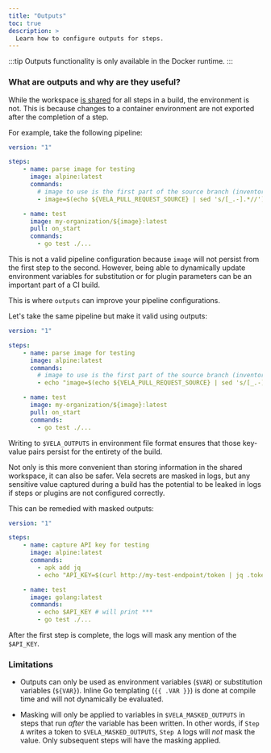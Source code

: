 ```yaml
---
title: "Outputs"
toc: true
description: >
  Learn how to configure outputs for steps.
---
```


:::tip
Outputs functionality is only available in the Docker runtime.
:::

### What are outputs and why are they useful?

While the workspace [is shared](/docs/usage/workspace) for all steps in a build, the environment is not. This is because changes to a container environment are not exported after the completion of a step.

For example, take the following pipeline:

```yaml
version: "1"

steps:
    - name: parse image for testing
      image: alpine:latest
      commands:
        # image to use is the first part of the source branch (inventory-updates -> my-organization/inventory:latest)
        - image=$(echo ${VELA_PULL_REQUEST_SOURCE} | sed 's/[_.-].*//')

    - name: test
      image: my-organization/${image}:latest
      pull: on_start
      commands:
        - go test ./...

```

This is not a valid pipeline configuration because `image` will not persist from the first step to the second. However, being able to dynamically update environment variables for substitution or for plugin parameters can be an important part of a CI build.

This is where `outputs` can improve your pipeline configurations.

Let's take the same pipeline but make it valid using outputs:

```yaml
version: "1"

steps:
    - name: parse image for testing
      image: alpine:latest
      commands:
        # image to use is the first part of the source branch (inventory-updates -> my-organization/inventory:latest)
        - echo "image=$(echo ${VELA_PULL_REQUEST_SOURCE} | sed 's/[_.-].*//')" > $VELA_OUTPUTS

    - name: test
      image: my-organization/${image}:latest
      pull: on_start
      commands:
        - go test ./...
```

Writing to `$VELA_OUTPUTS` in environment file format ensures that those key-value pairs persist for the entirety of the build. 

Not only is this more convenient than storing information in the shared workspace, it can also be safer. Vela secrets are masked in logs, but any sensitive value captured during a build has the potential to be leaked in logs if steps or plugins are not configured correctly.

This can be remedied with masked outputs:

```yaml
version: "1"

steps:
    - name: capture API key for testing
      image: alpine:latest
      commands:
        - apk add jq
        - echo "API_KEY=$(curl http://my-test-endpoint/token | jq .token)" > $VELA_MASKED_OUTPUTS

    - name: test
      image: golang:latest
      commands:
        - echo $API_KEY # will print ***
        - go test ./...
```

After the first step is complete, the logs will mask any mention of the `$API_KEY`. 

### Limitations

- Outputs can only be used as environment variables (`$VAR`) or substitution variables (`${VAR}`). Inline Go templating (`{{ .VAR }}`) is done at compile time and will not dynamically be evaluated.

- Masking will only be applied to variables in `$VELA_MASKED_OUTPUTS` in steps that run _after_ the variable has been written. In other words, if `Step A` writes a token to `$VELA_MASKED_OUTPUTS`, `Step A` logs will _not_ mask the value. Only subsequent steps will have the masking applied.